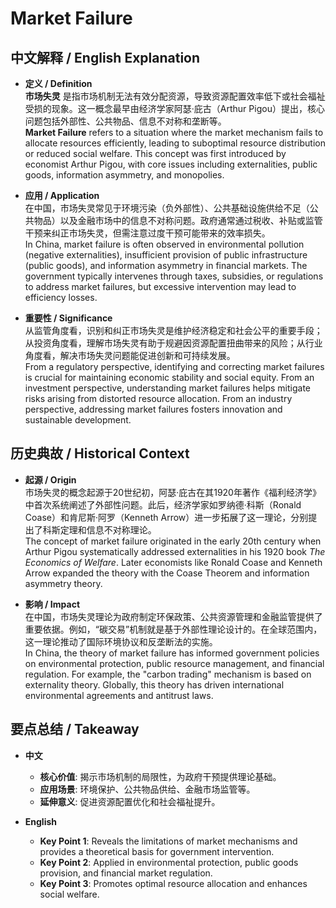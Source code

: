 # Market Failure

## 中文解释 / English Explanation

* **定义 / Definition**  
  **市场失灵** 是指市场机制无法有效分配资源，导致资源配置效率低下或社会福祉受损的现象。这一概念最早由经济学家阿瑟·庇古（Arthur Pigou）提出，核心问题包括外部性、公共物品、信息不对称和垄断等。  
  **Market Failure** refers to a situation where the market mechanism fails to allocate resources efficiently, leading to suboptimal resource distribution or reduced social welfare. This concept was first introduced by economist Arthur Pigou, with core issues including externalities, public goods, information asymmetry, and monopolies.

* **应用 / Application**  
  在中国，市场失灵常见于环境污染（负外部性）、公共基础设施供给不足（公共物品）以及金融市场中的信息不对称问题。政府通常通过税收、补贴或监管干预来纠正市场失灵，但需注意过度干预可能带来的效率损失。  
  In China, market failure is often observed in environmental pollution (negative externalities), insufficient provision of public infrastructure (public goods), and information asymmetry in financial markets. The government typically intervenes through taxes, subsidies, or regulations to address market failures, but excessive intervention may lead to efficiency losses.

* **重要性 / Significance**  
  从监管角度看，识别和纠正市场失灵是维护经济稳定和社会公平的重要手段；从投资角度看，理解市场失灵有助于规避因资源配置扭曲带来的风险；从行业角度看，解决市场失灵问题能促进创新和可持续发展。  
  From a regulatory perspective, identifying and correcting market failures is crucial for maintaining economic stability and social equity. From an investment perspective, understanding market failures helps mitigate risks arising from distorted resource allocation. From an industry perspective, addressing market failures fosters innovation and sustainable development.

## 历史典故 / Historical Context

* **起源 / Origin**  
  市场失灵的概念起源于20世纪初，阿瑟·庇古在其1920年著作《福利经济学》中首次系统阐述了外部性问题。此后，经济学家如罗纳德·科斯（Ronald Coase）和肯尼斯·阿罗（Kenneth Arrow）进一步拓展了这一理论，分别提出了科斯定理和信息不对称理论。  
  The concept of market failure originated in the early 20th century when Arthur Pigou systematically addressed externalities in his 1920 book *The Economics of Welfare*. Later economists like Ronald Coase and Kenneth Arrow expanded the theory with the Coase Theorem and information asymmetry theory.

* **影响 / Impact**  
  在中国，市场失灵理论为政府制定环保政策、公共资源管理和金融监管提供了重要依据。例如，“碳交易”机制就是基于外部性理论设计的。在全球范围内，这一理论推动了国际环境协议和反垄断法的实施。  
  In China, the theory of market failure has informed government policies on environmental protection, public resource management, and financial regulation. For example, the "carbon trading" mechanism is based on externality theory. Globally, this theory has driven international environmental agreements and antitrust laws.

## 要点总结 / Takeaway

* **中文**  
  - **核心价值**: 揭示市场机制的局限性，为政府干预提供理论基础。  
  - **应用场景**: 环境保护、公共物品供给、金融市场监管等。  
  - **延伸意义**: 促进资源配置优化和社会福祉提升。

* **English**  
  - **Key Point 1**: Reveals the limitations of market mechanisms and provides a theoretical basis for government intervention.  
  - **Key Point 2**: Applied in environmental protection, public goods provision, and financial market regulation.  
  - **Key Point 3**: Promotes optimal resource allocation and enhances social welfare.